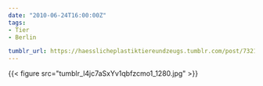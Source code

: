 ```yaml
---
date: "2010-06-24T16:00:00Z"
tags:
- Tier
- Berlin

tumblr_url: https://haesslicheplastiktiereundzeugs.tumblr.com/post/732104851
---
```

{{< figure src="tumblr_l4jc7aSxYv1qbfzcmo1_1280.jpg" >}}
